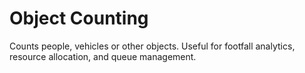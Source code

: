 # Object Counting
Counts people, vehicles or other objects. Useful for footfall analytics, resource allocation, and queue management.
